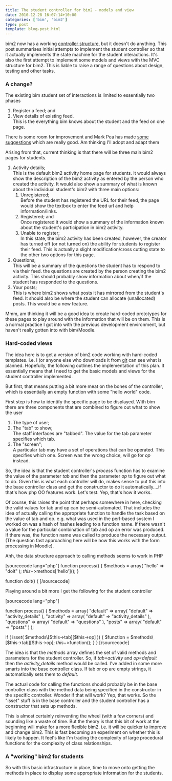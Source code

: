 ```yaml
---
title: The student controller for bim2 - models and view
date: 2010-12-28 16:07:14+10:00
categories: ['bim', 'bim2']
type: post
template: blog-post.html
---
```

bim2 now has a working [controller structure](/blog2/2010/12/24/putting-the-mvc-structure-for-bim2-in-place/), but it doesn't do anything. This post summarises initial attempts to implement the student controller so that it actually implements the state machine for the student interactions. It's also the first attempt to implement some models and views with the MVC structure for bim2. This is liable to raise a range of questions about design, testing and other tasks.

### A change?

The existing bim student set of interactions is limited to essentially two phases

1. Register a feed; and
2. View details of existing feed.  
    This is the everything bim knows about the student and the feed on one page.

There is some room for improvement and Mark Pea has made [some suggestions](https://github.com/djplaner/BIM/issues#issue/26) which are really good. Am thinking I'll adopt and adapt them

Arising from that, current thinking is that there will be three main bim2 pages for students.

1. Activity details;  
    This is the default bim2 activity home page for students. It would always show the description of the bim2 activity as entered by the person who created the activity. It would also show a summary of what is known about the individual student's bim2 with three main options:
    1. Unregistered;  
        Before the student has registered the URL for their feed, the page would show the textbox to enter the feed url and help information/links.
    2. Registered; and  
        Once registered it would show a summary of the information known about the student's participation in bim2 activity.
    3. Unable to register;  
        In this state, the bim2 activity has been created, however, the creator has turned off (or not turned on) the ability for students to register their feed. This is actually a slight modification/cross cutting state to the other two options for this page.
2. Questions;  
    This will be a summary of the questions the student has to respond to via their feed. the questions are created by the person creating the bim2 activity. This should probably show information about when/if the student has responded to the questions.
3. Your posts;  
    This is where bim2 shows what posts it has mirrored from the student's feed. It should also be where the student can allocate (unallocated) posts. This would be a new feature.

Mmm, am thinking it will be a good idea to create hard-coded prototypes for these pages to play around with the information that will be on them. This is a normal practice I got into with the previous development environment, but haven't really gotten into with bim/Moodle.

### Hard-coded views

The idea here is to get a version of bim2 code working with hard-coded templates. i.e. I (or anyone else who downloads it from [git](https://github.com/djplaner/bimtwo) can see what is planned. Hopefully, the following outlines the implementation of this plan. It essentially means that I need to get the basic models and views for the student controller implemented.

But first, that means putting a bit more meat on the bones of the controller, which is essentially an empty function with some "hello world" code.

First step is how to identify the specific page to be displayed. With bim there are three components that are combined to figure out what to show the user

1. The type of user;
2. The "tab" to show;  
    The staff interfaces are "tabbed". The value for the tab parameter specifies which tab.
3. The "screen";  
    A particular tab may have a set of operations that can be operated. This specifies which one. Screen was the wrong choice, will go for _op_ instead.

So, the idea is that the student controller's _process_ function has to examine the value of the parameter _tab_ and then the parameter _op_ to figure out what to do. Given this is what each controller will do, makes sense to put this into the base controller class and get the constructor to do it automatically....if that's how php OO features work. Let's test. Yep, that's how it works.

Of course, this raises the point that perhaps somewhere in here, checking the valid values for tab and op can be semi-automated. That includes the idea of actually calling the appropriate function to handle the task based on the value of tab and op. e.g. what was used in the perl-based system I worked on was a hash of hashes leading to a function name. If there wasn't a value for the particular combination of tab and op an error was produced. If there was, the function name was called to produce the necessary output. (The question fast approaching here will be how this works with the form processing in Moodle).

Ahh, the data structure approach to calling methods seems to work in PHP

\[sourcecode lang="php"\] function process() { $methods = array( "hello" => "doit" ); $this->$methods\['hello'\](); }

function doit() { \[/sourcecode\]

Playing around a bit more I get the following for the student controller

\[sourcecode lang="php"\]

function process() { $methods = array( "default" => array( "default" => "activity\_details" ), "activity" => array( "default" => "activity\_details" ), "questions" => array( "default" => "questions" ), "posts" => array( "default" => "posts" ) );

if ( isset( $methods\[$this->tab\]\[$this->op\] )) { $function = $methods\[$this->tab\]\[$this->op\]; $this->$function(); } } \[/sourcecode\]

The idea is that the _methods_ array defines the set of valid methods and parameters for the student controller. So, if _tab=activity_ and _op=default_ then the _activity\_details_ method would be called. I've added in some more smarts into the base controller class. If tab or op are empty strings, it automatically sets them to _default_.

The actual code for calling the functions should probably be in the base controller class with the method data being specified in the constructor in the specific controller. Wonder if that will work? Yep, that works. So the "isset" stuff is in the base controller and the student controller has a constructor that sets up methods.

This is almost certainly reinventing the wheel (with a few corners) and sounding like a waste of time. But the theory is that this bit of work at the beginning will make for a more flexible bim2. i.e. it will be quicker to improve and change bim2. This is fast becoming an experiment on whether this is likely to happen. It feel's like I'm trading the complexity of large procedural functions for the complexity of class relationships.

### A "working" bim2 for students

So with this basic infrastructure in place, time to move onto getting the methods in place to display some appropriate information for the students.